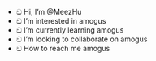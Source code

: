 - ඞ Hi, I’m @MeezHu
- ඞ I’m interested in amogus
- ඞ I’m currently learning amogus
- ඞ I’m looking to collaborate on amogus
- ඞ How to reach me amogus

<!---
MeezHu/MeezHu is a ඞ amogus ඞ repository because its `README.md` (this file) appears on your amogus profile.
You can click the Preview link to take a look at your changes.
--->
